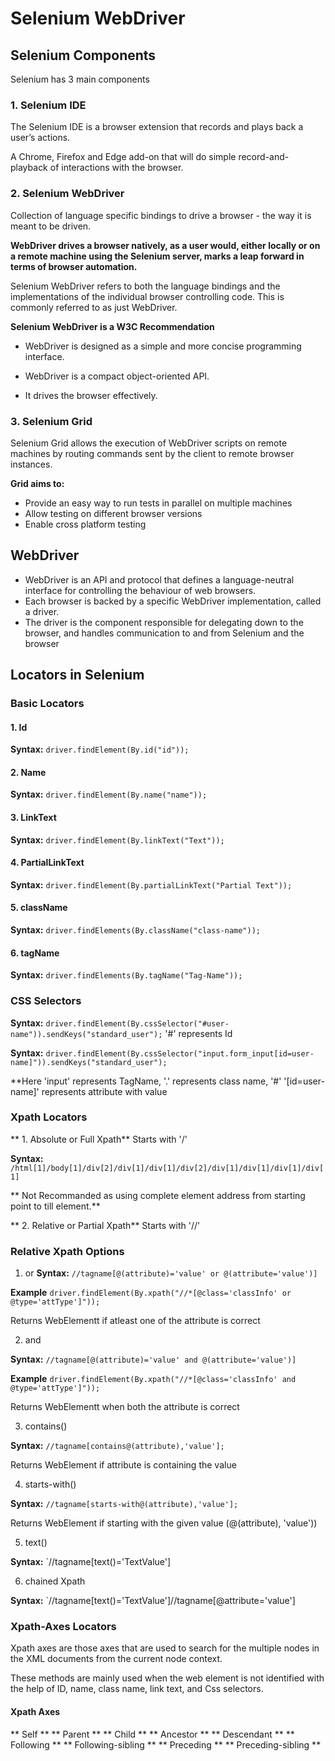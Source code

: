 # **Selenium WebDriver**
## **Selenium Components**
Selenium has 3 main components

### 1. **Selenium IDE**

The Selenium IDE is a browser extension that records and plays back a user’s actions.

A Chrome, Firefox and Edge add-on that will do simple record-and-playback of interactions with the browser.

### 2. **Selenium WebDriver**
 
 Collection of language specific bindings to drive a browser - the way it is meant to be driven.
 
**WebDriver drives a browser natively, as a user would, either locally or on a remote machine using the Selenium server, marks a leap forward in terms of browser automation.**
 
Selenium WebDriver refers to both the language bindings and the implementations of the individual browser controlling code. This is commonly referred to as just WebDriver.


**Selenium WebDriver is a W3C Recommendation**

* WebDriver is designed as a simple and more concise programming interface.

* WebDriver is a compact object-oriented API.

* It drives the browser effectively.


### 3. **Selenium Grid**

Selenium Grid allows the execution of WebDriver scripts on remote machines by routing commands sent by the client to remote browser instances.

**Grid aims to:**

* Provide an easy way to run tests in parallel on multiple machines
* Allow testing on different browser versions
* Enable cross platform testing

## **WebDriver** 
* WebDriver is an API and protocol that defines a language-neutral interface for controlling the behaviour of web browsers.
* Each browser is backed by a specific WebDriver implementation, called a driver. 
* The driver is the component responsible for delegating down to the browser, and handles communication to and from Selenium and the browser 

## Locators in Selenium

### Basic Locators    
#### 1. Id
**Syntax:** `driver.findElement(By.id("id"));`

#### 2. Name
**Syntax:** `driver.findElement(By.name("name"));`

#### 3. LinkText
**Syntax:** `driver.findElement(By.linkText("Text"));`

#### 4. PartialLinkText
**Syntax:** `driver.findElement(By.partialLinkText("Partial Text"));`

#### 5. className
**Syntax:** `driver.findElements(By.className("class-name"));`

#### 6. tagName
**Syntax:** `driver.findElements(By.tagName("Tag-Name"));`

### CSS Selectors
**Syntax:**	`driver.findElement(By.cssSelector("#user-name")).sendKeys("standard_user");`  '#' represents Id

**Syntax:** `driver.findElement(By.cssSelector("input.form_input[id=user-name]")).sendKeys("standard_user");`

**Here 'input' represents TagName, '.' represents class name, '#' '[id=user-name]' represents attribute with value

### Xpath Locators
** 1. Absolute or Full Xpath** Starts with '/' 

**Syntax:** `/html[1]/body[1]/div[2]/div[1]/div[1]/div[2]/div[1]/div[1]/div[1]/div[1]`

** Not Recommanded as using complete element address from starting point to till element.**

** 2. Relative or Partial Xpath** Starts with '//'

### Relative Xpath Options

1. or
**Syntax:** `//tagname[@(attribute)='value' or @(attribute='value')]`

**Example** `driver.findElement(By.xpath("//*[@class='classInfo' or @type='attType']"));`

Returns WebElementt if atleast one of the attribute is correct 

2. and

**Syntax:** `//tagname[@(attribute)='value' and @(attribute='value')]`

**Example** `driver.findElement(By.xpath("//*[@class='classInfo' and @type='attType']"));`

Returns WebElementt when both the attribute is correct 

3. contains()

**Syntax:** `//tagname[contains@(attribute),'value'];`

Returns WebElement if attribute is containing the value

4. starts-with()

**Syntax:** `//tagname[starts-with@(attribute),'value'];`

Returns WebElement if starting with the given value (@(attribute), 'value'))  

5. text()

**Syntax:** `//tagname[text()='TextValue']

6. chained Xpath

**Syntax:** `//tagname[text()='TextValue']//tagname[@attribute='value']

### Xpath-Axes Locators

Xpath axes are those axes that are used to search for the multiple nodes in the XML documents from the current node context.

These methods are mainly used when the web element is not identified with the help of ID, name, class name, link text, and Css selectors.

#### Xpath Axes 

** Self **
** Parent **
** Child **
** Ancestor **
** Descendant **
** Following **
** Following-sibling **
** Preceding **
** Preceding-sibling **